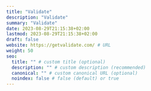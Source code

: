 ```yaml
---
title: "Validate"
description: "Validate"
summary: "Validate"
date: 2023-08-29T21:15:38+02:00
lastmod: 2023-08-29T21:15:38+02:00
draft: false
website: https://getvalidate.com/ # URL
weight: 50
seo:
  title: "" # custom title (optional)
  description: "" # custom description (recommended)
  canonical: "" # custom canonical URL (optional)
  noindex: false # false (default) or true
---
```

